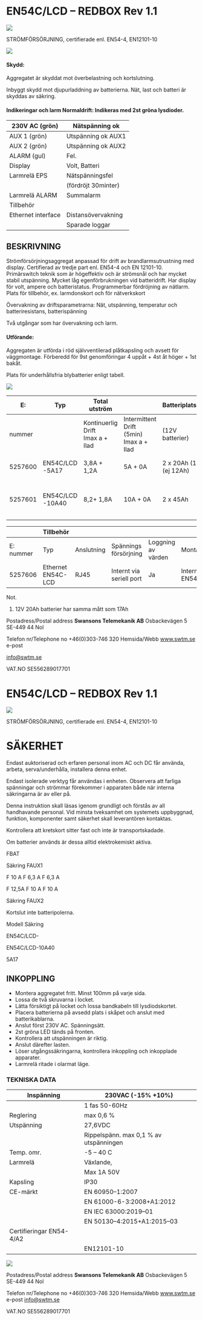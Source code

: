 # EN54C/LCD – REDBOX Rev 1.1

![](images/_page_0_Picture_1.jpeg)

STRÖMFÖRSÖRJNING, certifierade enl. EN54-4, EN12101-10

![](images/_page_0_Picture_3.jpeg)

#### Skydd:

Aggregatet är skyddat mot överbelastning och kortslutning.

Inbyggt skydd mot djupurladdning av batterierna. Nät, last och batteri är skyddas av säkring.

#### Indikeringar och larm Normaldrift: Indikeras med 2st gröna lysdioder.

| 230V AC (grön)     | Nätspänning ok      |
|--------------------|---------------------|
| AUX 1 (grön)       | Utspänning ok AUX1  |
| AUX 2 (grön)       | Utspänning ok AUX2  |
| ALARM (gul)        | Fel.                |
| Display            | Volt, Batteri       |
| Larmrelä EPS       | Nätspänningsfel     |
|                    | (fördröjt 30minter) |
| Larmrelä ALARM     | Summalarm           |
| Tillbehör          |                     |
| Ethernet interface | Distansövervakning  |
|                    | Sparade loggar      |

## BESKRIVNING

Strömförsörjningsaggregat anpassad för drift av brandlarmsutrustning med display. Certifierad av tredje part enl. EN54-4 och EN 12101-10. Primärswitch teknik som är högeffektiv och är strömsnål och har mycket stabil utspänning. Mycket låg egenförbrukningen vid batteridrift. Har display för volt, ampere och batteristatus. Programmerbar fördröjning av nätlarm. Plats för tillbehör, ex. larmdonskort och för nätverkskort

Övervakning av driftsparametrarna: Nät, utspänning, temperatur och batteriresistans, batterispänning

Två utgångar som har övervakning och larm.

#### Utförande:

Aggregaten är utförda i röd självventilerad plåtkapsling och avsett för väggmontage. Förberedd för 9st genomföringar 4 uppåt + 4st åt höger + 1st bakåt.

Plats för underhållsfria blybatterier enligt tabell.

![](images/_page_0_Figure_16.jpeg)

| E:      | Typ                 | Total utström                          |                                               | Batteriplats             | Internförb.         | Mått            |
|---------|---------------------|----------------------------------------|-----------------------------------------------|--------------------------|---------------------|-----------------|
| nummer  |                     | Kontinuerlig<br>Drift<br>Imax a + Ilad | Intermittent<br>Drift (5min)<br>Imax a + Ilad | (12V<br>batterier)       | vid<br>batteridrift | (H x B x D)     |
| 5257600 | EN54C/LCD<br>-5A17  | 3,8A + 1,2A                            | 5A + 0A                                       | 2 x 20Ah (1<br>(ej 12Ah) | 55mA                | 402 x385 x 88   |
| 5257601 | EN54C/LCD<br>-10A40 | 8,2+ 1,8A                              | 10A + 0A                                      | 2 x 45Ah                 | 85mA                | 407 x 420 x 178 |

|              | Tillbehör             |            |                             |                       |                        |              |
|--------------|-----------------------|------------|-----------------------------|-----------------------|------------------------|--------------|
| E:<br>nummer | Typ                   | Anslutning | Spännings<br>försörjning    | Loggning<br>av värden | Montage                | Mått         |
| 5257606      | Ethernet<br>EN54C-LCD | RJ45       | Internt via<br>seriell port | Ja                    | Internt i<br>EN54C/LCD | 71 x 50 x 20 |

Not.

1) 12V 20Ah batterier har samma mått som 17Ah

Postadress/Postal address **Swansons Telemekanik AB**  Osbackevägen 5 SE-449 44 Nol

Telefon nr/Telephone no +46(0)303-746 320 Hemsida/Webb www.swtm.se e-post

info@swtm.se

VAT.NO SE556289017701

# EN54C/LCD – REDBOX Rev 1.1

![](images/_page_1_Picture_1.jpeg)

STRÖMFÖRSÖRJNING, certifierade enl. EN54-4, EN12101-10

# SÄKERHET

Endast auktoriserad och erfaren personal inom AC och DC får använda, arbeta, serva/underhålla, installera denna enhet.

Endast isolerade verktyg får användas i enheten. Observera att farliga spänningar och strömmar förekommer i apparaten både när interna säkringarna är av eller på.

Denna instruktion skall läsas igenom grundligt och förstås av all handhavande personal. Vid minsta tveksamhet om systemets uppbyggnad, funktion, komponenter samt säkerhet skall leverantören kontaktas.

Kontrollera att kretskort sitter fast och inte är transportskadade.

Om batterier används är dessa alltid elektrokemiskt aktiva.

FBAT

Säkring FAUX1

F 10 A F 6,3 A F 6,3 A

F 12,5A F 10 A F 10 A

Säkring FAUX2

Kortslut inte batteripolerna.

Modell Säkring

EN54C/LCD-

EN54C/LCD-10A40

5A17

## INKOPPLING

- Montera aggregatet fritt. Minst 100mm på varje sida.
- Lossa de två skruvarna i locket.
- Lätta försiktigt på locket och lossa bandkabeln till lysdiodskortet.
- Placera batterierna på avsedd plats i skåpet och anslut med batterikablarna.
- Anslut först 230V AC. Spänningsätt.
- 2st gröna LED tänds på fronten.
- Kontrollera att utspänningen är riktig.
- Anslut därefter lasten.
- Löser utgångssäkringarna, kontrollera inkoppling och inkopplade apparater.
- Larmrelä ritade i olarmat läge.

### TEKNISKA DATA

| Inspänning               | 230VAC (-15% +10%)                     |
|--------------------------|----------------------------------------|
|                          | 1 fas 50-60Hz                          |
| Reglering                | max 0,6 %                              |
| Utspänning               | 27,6VDC                                |
|                          | Rippelspänn. max 0,1 % av utspänningen |
| Temp. omr.               | -5 – 40 C                              |
| Larmrelä                 | Växlande,                              |
|                          | Max 1A 50V                             |
| Kapsling                 | IP30                                   |
| CE-märkt                 | EN 60950–1:2007                        |
|                          | EN 61000-6-3:2008+A1:2012              |
|                          | EN IEC 63000:2019–01                   |
|                          | EN 50130–4:2015+A1:2015–03             |
| Certifieringar EN54-4/A2 |                                        |
|                          | EN12101-10                             |

![](images/_page_1_Figure_23.jpeg)

Postadress/Postal address **Swansons Telemekanik AB**  Osbackevägen 5 SE-449 44 Nol

Telefon nr/Telephone no +46(0)303-746 320 Hemsida/Webb www.swtm.se e-post info@swtm.se

VAT.NO SE556289017701